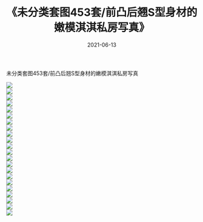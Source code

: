 ﻿---
layout: post
title:  《未分类套图453套/前凸后翘S型身材的嫩模淇淇私房写真》
date:   2021-06-13
img: http://img.660000.xyz/Sharelink/网络美图/2021/未分类套图453套/前凸后翘S型身材的嫩模淇淇私房写真/000.jpg
categories: [美女, 清纯, 唯美]
---

未分类套图453套/前凸后翘S型身材的嫩模淇淇私房写真

 ![](http://img.660000.xyz/Sharelink/网络美图/2021/未分类套图453套/前凸后翘S型身材的嫩模淇淇私房写真/001.jpg) <br>![](http://img.660000.xyz/Sharelink/网络美图/2021/未分类套图453套/前凸后翘S型身材的嫩模淇淇私房写真/002.jpg) <br>![](http://img.660000.xyz/Sharelink/网络美图/2021/未分类套图453套/前凸后翘S型身材的嫩模淇淇私房写真/003.jpg) <br>![](http://img.660000.xyz/Sharelink/网络美图/2021/未分类套图453套/前凸后翘S型身材的嫩模淇淇私房写真/004.jpg) <br>![](http://img.660000.xyz/Sharelink/网络美图/2021/未分类套图453套/前凸后翘S型身材的嫩模淇淇私房写真/005.jpg) <br>![](http://img.660000.xyz/Sharelink/网络美图/2021/未分类套图453套/前凸后翘S型身材的嫩模淇淇私房写真/006.jpg) <br>![](http://img.660000.xyz/Sharelink/网络美图/2021/未分类套图453套/前凸后翘S型身材的嫩模淇淇私房写真/007.jpg) <br>![](http://img.660000.xyz/Sharelink/网络美图/2021/未分类套图453套/前凸后翘S型身材的嫩模淇淇私房写真/008.jpg) <br>![](http://img.660000.xyz/Sharelink/网络美图/2021/未分类套图453套/前凸后翘S型身材的嫩模淇淇私房写真/009.jpg) <br>![](http://img.660000.xyz/Sharelink/网络美图/2021/未分类套图453套/前凸后翘S型身材的嫩模淇淇私房写真/010.jpg) <br>![](http://img.660000.xyz/Sharelink/网络美图/2021/未分类套图453套/前凸后翘S型身材的嫩模淇淇私房写真/011.jpg) <br>![](http://img.660000.xyz/Sharelink/网络美图/2021/未分类套图453套/前凸后翘S型身材的嫩模淇淇私房写真/012.jpg) <br>![](http://img.660000.xyz/Sharelink/网络美图/2021/未分类套图453套/前凸后翘S型身材的嫩模淇淇私房写真/013.jpg) <br>![](http://img.660000.xyz/Sharelink/网络美图/2021/未分类套图453套/前凸后翘S型身材的嫩模淇淇私房写真/014.jpg) <br>![](http://img.660000.xyz/Sharelink/网络美图/2021/未分类套图453套/前凸后翘S型身材的嫩模淇淇私房写真/015.jpg) <br>![](http://img.660000.xyz/Sharelink/网络美图/2021/未分类套图453套/前凸后翘S型身材的嫩模淇淇私房写真/016.jpg) <br>![](http://img.660000.xyz/Sharelink/网络美图/2021/未分类套图453套/前凸后翘S型身材的嫩模淇淇私房写真/017.jpg) <br>![](http://img.660000.xyz/Sharelink/网络美图/2021/未分类套图453套/前凸后翘S型身材的嫩模淇淇私房写真/018.jpg) <br>![](http://img.660000.xyz/Sharelink/网络美图/2021/未分类套图453套/前凸后翘S型身材的嫩模淇淇私房写真/019.jpg) <br>![](http://img.660000.xyz/Sharelink/网络美图/2021/未分类套图453套/前凸后翘S型身材的嫩模淇淇私房写真/020.jpg) <br>![](http://img.660000.xyz/Sharelink/网络美图/2021/未分类套图453套/前凸后翘S型身材的嫩模淇淇私房写真/021.jpg) <br>![](http://img.660000.xyz/Sharelink/网络美图/2021/未分类套图453套/前凸后翘S型身材的嫩模淇淇私房写真/022.jpg) <br>